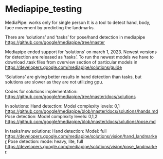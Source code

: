 # Mediapipe_testing

MediaPipe: works only for single person
It is a tool to detect hand, body, face movement by predicting the landmarks.

There are ‘solutions’ and ‘tasks’ for pose/hand detection in mediapipe
https://github.com/google/mediapipe/tree/master

Mediapipe ended support for ‘solutions’ on march 1, 2023. Newest versions for detection are
released as ‘tasks’. To run the newest models we have to download .task files from overview
section of particular models in https://developers.google.com/mediapipe/solutions/guide

‘Solutions’ are giving better results in hand detection than tasks, but solutions are slower as they
are not utilizing gpu.

Codes for solutions implementation:
https://github.com/google/mediapipe/tree/master/docs/solutions

In solutions:
Hand detection: Model complexity levels: 0,1
https://github.com/google/mediapipe/blob/master/docs/solutions/hands.md
Pose detection: Model complexity levels: 0,1,2
https://github.com/google/mediapipe/blob/master/docs/solutions/pose.md

In tasks/new solutions:
Hand detection: Model: full
https://developers.google.com/mediapipe/solutions/vision/hand_landmarker
Pose detection: mode: heavy, lite, full
https://developers.google.com/mediapipe/solutions/vision/pose_landmarker
